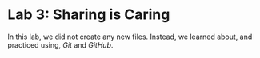 # Lab 3: Sharing is Caring

In this lab, we did not create any new files.
Instead, we learned about, and practiced using,
*Git* and *GitHub*.
